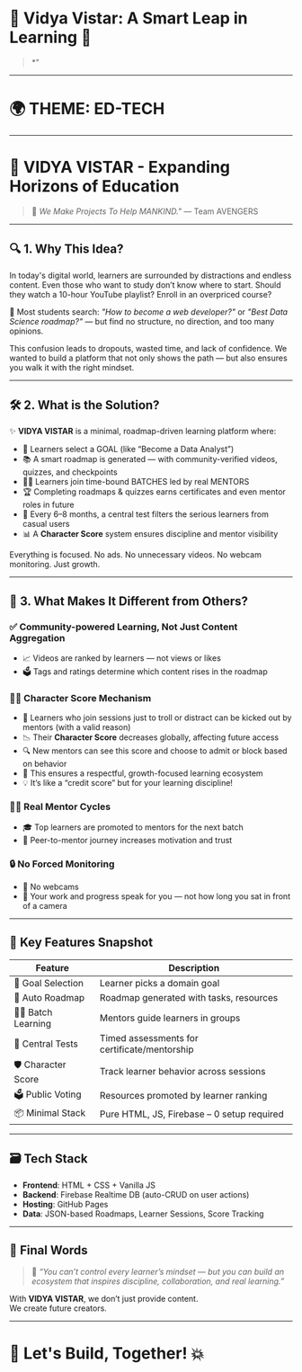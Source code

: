 # 🌟 Vidya Vistar: A Smart Leap in Learning 🚀

> *"
---

# 🌍 THEME: ED-TECH 
---

# 🌱 VIDYA VISTAR - Expanding Horizons of Education

> 🚀 *We Make Projects To Help MANKIND."* — Team AVENGERS 

---

## 🔍 1. Why This Idea?

<p>
In today's digital world, learners are surrounded by distractions and endless content. Even those who want to study don’t know where to start. Should they watch a 10-hour YouTube playlist? Enroll in an overpriced course?  
</p>

<p>
🤔 Most students search: <i>"How to become a web developer?"</i> or <i>"Best Data Science roadmap?"</i> — but find no structure, no direction, and too many opinions.
</p>

<p>
This confusion leads to dropouts, wasted time, and lack of confidence. We wanted to build a platform that not only shows the path — but also ensures you walk it with the right mindset.
</p>

---

## 🛠️ 2. What is the Solution?

<p>
✨ <strong>VIDYA VISTAR</strong> is a minimal, roadmap-driven learning platform where:
</p>

- 🎯 Learners select a GOAL (like “Become a Data Analyst”)
- 📚 A smart roadmap is generated — with community-verified videos, quizzes, and checkpoints
- 🧑‍🏫 Learners join time-bound BATCHES led by real MENTORS
- 🏆 Completing roadmaps & quizzes earns certificates and even mentor roles in future
- 🧪 Every 6–8 months, a central test filters the serious learners from casual users
- 📊 A <strong>Character Score</strong> system ensures discipline and mentor visibility

<p>
Everything is focused. No ads. No unnecessary videos. No webcam monitoring. Just growth.
</p>

---

## 🧠 3. What Makes It Different from Others?

### ✅ Community-powered Learning, Not Just Content Aggregation
- 📈 Videos are ranked by learners — not views or likes
- 🗳️ Tags and ratings determine which content rises in the roadmap

### 🧑‍⚖️ Character Score Mechanism
- 🚫 Learners who join sessions just to troll or distract can be kicked out by mentors (with a valid reason)
- 📉 Their <strong>Character Score</strong> decreases globally, affecting future access
- 🔍 New mentors can see this score and choose to admit or block based on behavior
- 🔁 This ensures a respectful, growth-focused learning ecosystem
- 💡 It’s like a “credit score” but for your learning discipline!

### 🧑‍🏫 Real Mentor Cycles
- 🎓 Top learners are promoted to mentors for the next batch
- 🔄 Peer-to-mentor journey increases motivation and trust

### 🔒 No Forced Monitoring
- 🚫 No webcams
- 🧭 Your work and progress speak for you — not how long you sat in front of a camera

---

## 🧩 Key Features Snapshot

| Feature | Description |
|--------|-------------|
| 🎯 Goal Selection | Learner picks a domain goal |
| 🧭 Auto Roadmap | Roadmap generated with tasks, resources |
| 🧑‍🏫 Batch Learning | Mentors guide learners in groups |
| 🧪 Central Tests | Timed assessments for certificate/mentorship |
| 🛡️ Character Score | Track learner behavior across sessions |
| 🗳️ Public Voting | Resources promoted by learner ranking |
| 📦 Minimal Stack | Pure HTML, JS, Firebase – 0 setup required |

---

## 🗃️ Tech Stack

- **Frontend**: HTML + CSS + Vanilla JS  
- **Backend**: Firebase Realtime DB (auto-CRUD on user actions)  
- **Hosting**: GitHub Pages
- **Data**: JSON-based Roadmaps, Learner Sessions, Score Tracking

---

## 💬 Final Words

> 🧠 *“You can’t control every learner’s mindset — but you can build an ecosystem that inspires discipline, collaboration, and real learning.”*

With **VIDYA VISTAR**, we don’t just provide content.  
We create future creators.

---

# 🔗 Let's Build, Together! 💥
